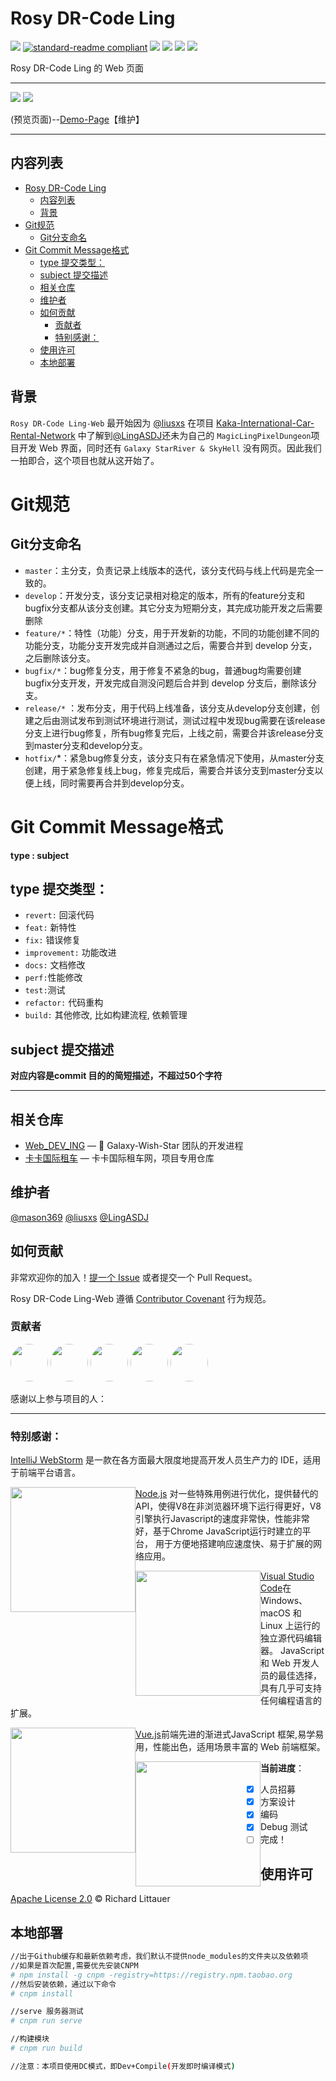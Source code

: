 # Rosy DR-Code Ling

[//]: # (![]&#40;https://img.shields.io/badge/%E7%8A%B6%E6%80%81-%E9%A1%B9%E7%9B%AE%E5%BC%80%E5%8F%91%E4%B8%AD-green&#41;)
![](https://img.shields.io/badge/%E7%8A%B6%E6%80%81-%E7%BB%B4%E6%8A%A4%E4%B8%AD-brightgreen)
[![standard-readme compliant](https://img.shields.io/badge/readme%20style-standard-brightgreen.svg?style=flat-square)](https://github.com/RichardLitt/standard-readme)
[![](https://img.shields.io/crates/l/s)](https://img.shields.io/crates/l/s)
![](https://img.shields.io/badge/Vue-%5E2.6.14-success)
![](https://img.shields.io/badge/Node-%20%5E16.18.0-brightgreen)
![](https://img.shields.io/badge/npm-%5E8.19.2-blue)

Rosy DR-Code Ling 的 Web 页面

---

![](https://img.shields.io/github/repo-size/School-of-Website-Engineering/Rosy-DR-Code-Ling?color=%23F8BBD0)
![](https://img.shields.io/github/release/School-of-Website-Engineering/Rosy-DR-Code-Ling?color=%235C6BC0&label=Version:)

(预览页面)--[Demo-Page](http://103.205.253.39:20807)【维护】

---

## 内容列表

- [Rosy DR-Code Ling](#rosy-dr-code-ling)
  - [内容列表](#内容列表)
  - [背景](#背景)
- [Git规范](#git规范)
  - [Git分支命名](#git分支命名)
- [Git Commit Message格式](#git-commit-message格式)
  - [type 提交类型：](#type-提交类型)
  - [subject 提交描述](#subject-提交描述)
  - [相关仓库](#相关仓库)
  - [维护者](#维护者)
  - [如何贡献](#如何贡献)
    - [贡献者](#贡献者)
    - [特别感谢：](#特别感谢)
  - [使用许可](#使用许可)
  - [本地部署](#本地部署)

## 背景

`Rosy DR-Code Ling-Web` 最开始因为 [@liusxs](https://github.com/liusxs)
在项目 [Kaka-International-Car-Rental-Network](https://github.com/Galaxy-Wish-Star/Kaka-International-Car-Rental-Network)
中了解到[@LingASDJ](https://github.com/LingASDJ)还未为自己的 `MagicLingPixelDungeon`项目开发 Web 界面，同时还有 `Galaxy StarRiver & SkyHell`
没有网页。因此我们一拍即合，这个项目也就从这开始了。

# Git规范

## Git分支命名

* `master`：主分支，负责记录上线版本的迭代，该分支代码与线上代码是完全一致的。
* `develop`：开发分支，该分支记录相对稳定的版本，所有的feature分支和bugfix分支都从该分支创建。其它分支为短期分支，其完成功能开发之后需要删除
* `feature/*`：特性（功能）分支，用于开发新的功能，不同的功能创建不同的功能分支，功能分支开发完成并自测通过之后，需要合并到 develop 分支，之后删除该分支。
* `bugfix/*`：bug修复分支，用于修复不紧急的bug，普通bug均需要创建bugfix分支开发，开发完成自测没问题后合并到 develop 分支后，删除该分支。
* `release/*`
  ：发布分支，用于代码上线准备，该分支从develop分支创建，创建之后由测试发布到测试环境进行测试，测试过程中发现bug需要在该release分支上进行bug修复，所有bug修复完后，上线之前，需要合并该release分支到master分支和develop分支。
* `hotfix/`*：紧急bug修复分支，该分支只有在紧急情况下使用，从master分支创建，用于紧急修复线上bug，修复完成后，需要合并该分支到master分支以便上线，同时需要再合并到develop分支。

# Git Commit Message格式

**type : subject**

## type 提交类型：

* `revert:` 回滚代码
* `feat:` 新特性
* `fix:` 错误修复
* `improvement:` 功能改进
* `docs:` 文档修改
* `perf:`性能修改
* `test:`测试
* `refactor:` 代码重构
* `build:` 其他修改, 比如构建流程, 依赖管理

## subject 提交描述

**对应内容是commit 目的的简短描述，不超过50个字符**

---

## 相关仓库

- [Web_DEV_ING](https://github.com/Galaxy-Wish-Star/Web_DEV_ING) — 💌 Galaxy-Wish-Star 团队的开发进程
- [卡卡国际租车](https://github.com/Galaxy-Wish-Star/Kaka-International-Car-Rental-Network) — 卡卡国际租车网，项目专用仓库

## 维护者

[@mason369](https://github.com/mason369)
[@liusxs](https://github.com/liusxs)
[@LingASDJ](https://github.com/LingASDJ)

## 如何贡献

非常欢迎你的加入！[提一个 Issue](https://github.com/School-of-Automation-Engineering/Rosy-DR-Code-Ling/issues) 或者提交一个
Pull Request。

Rosy DR-Code Ling-Web 遵循 [Contributor Covenant](http://contributor-covenant.org/version/1/3/0/) 行为规范。

### 贡献者

<a href="https://github.com/liusxs"><img style="border-radius:50%;height:60px;" src="https://avatars.githubusercontent.com/u/101164913?v=4" /></a>
<a href="https://github.com/LingASDJ"><img style="border-radius:50%;height:60px" src="https://avatars.githubusercontent.com/u/70191651?v=4" /></a>
<a href="https://github.com/mason369"><img style="border-radius:50%;height:60px" src="https://avatars.githubusercontent.com/u/93964390?s=96&v=4" /></a>
<a href="https://github.com/Complexxxxx"><img style="border-radius:50%;height:60px" src="https://avatars.githubusercontent.com/u/81176567?s=96&v=4" /></a>
<a href="https://github.com/pLeepl"><img style="border-radius:50%;height:60px" src="https://avatars.githubusercontent.com/u/101233711?v=4" /></a>

感谢以上参与项目的人：

---

### 特别感谢：

[IntelliJ WebStorm](https://zh.wikipedia.org/zh-hans/IntelliJ_IDEA) 是一款在各方面最大限度地提高开发人员生产力的 IDE，适用于前端平台语言。

<img src="https://resources.jetbrains.com/storage/products/company/brand/logos/WebStorm_icon.png?_gl=1*10616q8*_ga*MTEwMzE4MDQwOS4xNjU0NzQ0NjIw*_ga_9J976DJZ68*MTY1NTA5NzcyOC4yLjEuMTY1NTA5ODE3Ni42MA..&_ga=2.237879491.294686240.1655097729-1103180409.1654744620" style="width:200px; float:left"/>

[Node.js](https://nodejs.org/en/) 对一些特殊用例进行优化，提供替代的API，使得V8在非浏览器环境下运行得更好，V8引擎执行Javascript的速度非常快，性能非常好，基于Chrome
JavaScript运行时建立的平台， 用于方便地搭建响应速度快、易于扩展的网络应用。

<img src="https://nodejs.org/static/images/logo.svg" style="width:200px; float:left"/>

[Visual Studio Code](https://code.visualstudio.com/)在 Windows、macOS 和 Linux 上运行的独立源代码编辑器。
JavaScript 和 Web 开发人员的最佳选择，具有几乎可支持任何编程语言的扩展。

<img src="https://visualstudio.microsoft.com/wp-content/uploads/2019/09/vs-code-responsive-01-1.png" style="width:200px; float:left"/>

[Vue.js](https://cn.vuejs.org/)前端先进的渐进式JavaScript 框架,易学易用，性能出色，适用场景丰富的 Web 前端框架。

<img src="https://cn.vuejs.org/logo.svg" style="width:200px; float:left" />

**当前进度**：

- [x] 人员招募
- [x] 方案设计
- [x] 编码
- [x] Debug 测试
- [ ] 完成！

## 使用许可

[Apache License 2.0](LICENSE) © Richard Littauer

## 本地部署

``` bash
//出于Github缓存和最新依赖考虑，我们默认不提供node_modules的文件夹以及依赖项
//如果是首次配置,需要优先安装CNPM
# npm install -g cnpm -registry=https://registry.npm.taobao.org
//然后安装依赖，通过以下命令
# cnpm install

//serve 服务器测试
# cnpm run serve

//构建模块
# cnpm run build

//注意：本项目使用DC模式，即Dev+Compile(开发即时编译模式)
```

